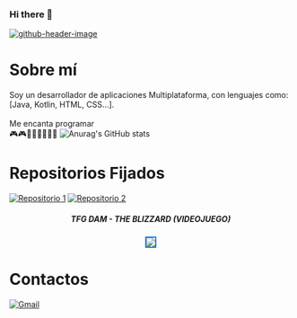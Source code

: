 ### Hi there 👋
[![github-header-image](https://i.postimg.cc/020TvvQc/github-header-image.png)](https://postimg.cc/CzdPCWbq)

# Sobre mí

Soy un desarrollador de aplicaciones Multiplataforma, con lenguajes como: <br>
[Java, Kotlin, HTML, CSS...]. <br>                                                   
Me encanta programar <br>
🎮​🎮​👨🏻‍💻​👨🏻‍💻​
![Anurag's GitHub stats](https://github-readme-stats.vercel.app/api?username=DeLaKruz&theme=catppuccin_mocha&show_icons=true)

# Repositorios Fijados
[![Repositorio 1](https://img.shields.io/badge/Repositorio%201-%234AACC5?style=for-the-badge&logo=github&logoColor=white)](https://github.com/DeLaKruz/AhorcadoGrafico) 
[![Repositorio 2](https://img.shields.io/badge/Repositorio%202-%234AACC5?style=for-the-badge&logo=github&logoColor=white)](https://github.com/DeLaKruz/AmazingCardGame)

<div align="center">
  <h5>TFG DAM - THE BLIZZARD (VIDEOJUEGO)</h5>
  <a href="https://github.com/DeLaKruz/TFG-DAM-VIDEOJUEGO-THEBLIZZARD">
    <img src="https://i.postimg.cc/sfPNMBH6/LOGO.png" style="border: 2px solid #007BFF; transition: transform 0.2s;">
  </a>
</div>

# Contactos
[![Gmail](https://img.shields.io/badge/Gmail-D14836?style=for-the-badge&logo=gmail&logoColor=white)](mailto:yerayg466@gmail.com)

